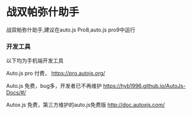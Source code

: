 <!--

 * @Author: 梦月時謌
 * @Date: 2022-12-15 22:51:45
 * @LastEditTime: 
-->

# 战双帕弥什助手

战双帕弥什助手,建议在auto.js Pro8,auto.js pro9中运行

### 开发工具
以下均为手机端开发工具

Auto.js pro 付费，
https://pro.autojs.org/

Auto.js 免费，bug多，开发者已不再维护
https://hyb1996.github.io/AutoJs-Docs/#/
 
Autox.js 免费，第三方维护的auto.js免费版
http://doc.autoxjs.com/

